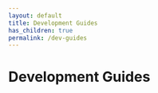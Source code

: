 ```yaml
---
layout: default
title: Development Guides
has_children: true
permalink: /dev-guides
---
```


# Development Guides